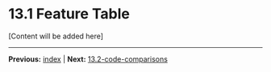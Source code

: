 # 13.1 Feature Table

[Content will be added here]

---

**Previous:** [index](./index.md) | **Next:** [13.2-code-comparisons](./13.2-code-comparisons.md)
